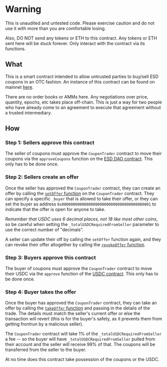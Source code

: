 # Warning
This is unaudited and untested code. Please exercise caution and do not use it with more than you are comfortable losing.

Also, DO NOT send any tokens or ETH to this contract. Any tokens or ETH sent here will be stuck forever. Only interact with the contract via its functions.

## What

This is a smart contract intended to allow untrusted parties to buy/sell ESD coupons in an OTC fashion. An instance of this contract can be found on mainnet [here](https://etherscan.io/address/0xc4D6D61da34446Dc9Adc540Db748d3b9CAEaf140#code).

There are no order books or AMMs here. Any negotiations over price, quantity, epochs, etc takes place off-chain. This is just a way for two people who have already come to an agreement to execute that agreement without a trusted intermediary.

## How

### Step 1: Sellers approve this contract
The seller of coupons must approve the `CouponTrader` contract to move their coupons via the `approveCoupons` function on the [ESD DAO contract](https://etherscan.io/address/0x443D2f2755DB5942601fa062Cc248aAA153313D3#code). This only has to be done once.

### Step 2: Sellers create an offer
Once the seller has approved the `CouponTrader` contract, they can create an offer by calling the [`setOffer` function](https://github.com/Austin-Williams/otc-coupon-trader/blob/main/CouponTrader.sol#L73) on the `CouponTrader` contract. They can specify a specific `_buyer` that is allowed to take their offer, or they can set the buyer as address `0x0000000000000000000000000000000000000001` to indicate that the offer is open for anyone to take.

*Remember that USDC uses 6 decimal places, not 18 like most other coins*, so be careful when setting the `_totalUSDCRequiredFromSeller` parameter to use the correct number of "decimals".

A seller can update their off by calling the `setOffer` function again, and they can revoke their offer altogether by calling the [`revokeOffer` function](https://github.com/Austin-Williams/otc-coupon-trader/blob/main/CouponTrader.sol#L87).

### Step 3: Buyers approve this contract
The buyer of coupons must approve the `CouponTrader` contract to move their USDC via the `approve` function of the [USDC contract](https://etherscan.io/address/0xa0b86991c6218b36c1d19d4a2e9eb0ce3606eb48#writeProxyContract). This only has to be done once.

### Step 4: Buyer takes the offer
Once the buyer has approved the `CouponTrader` contract, they can take an offer by calling the [`takeOffer` function](https://github.com/Austin-Williams/otc-coupon-trader/blob/main/CouponTrader.sol#L99) and passing in the details of the trade. The details must match the seller's current offer or else the transaction will revert (this is for the buyer's safety, as it prevents them from getting frontrun by a malicious seller).

The `CouponTrader` contract will take 1% of the `_totalUSDCRequiredFromSeller` a fee -- so the buyer will have `_totalUSDCRequiredFromSeller` pulled from their account and the seller will receive 99% of that. The coupons will be transferred from the seller to the buyer.

At no time does this contract take possession of the coupons or the USDC.
